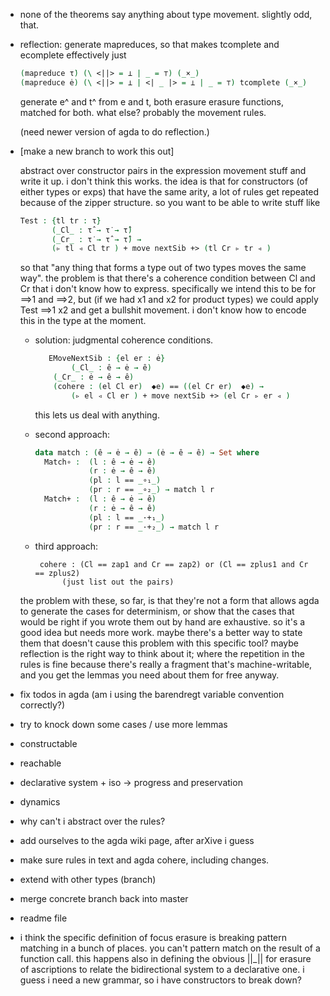 - none of the theorems say anything about type movement. slightly odd,
  that.

- reflection: generate mapreduces, so that makes tcomplete and ecomplete
  effectively just
    ```agda
    (mapreduce τ̇) (\ <||> = ⊥ | _ = ⊤) (_×_)
    (mapreduce ė) (\ <||> = ⊥ | <| _ |> = ⊥ | _ = ⊤) tcomplete (_×_)
    ```
  generate e^ and t^ from e and t, both erasure erasure functions, matched
  for both. what else? probably the movement rules.

   (need newer version of agda to do reflection.)


- [make a new branch to work this out]

  abstract over constructor pairs in the expression movement stuff and
  write it up. i don't think this works. the idea is that for constructors
  (of either types or exps) that have the same arity, a lot of rules get
  repeated because of the zipper structure. so you want to be able to write
  stuff like
    ```agda
    Test : {tl tr : τ̇}
           (_Cl_ : τ̂ → τ̇ → τ̂)
           (_Cr_ : τ̇ → τ̂ → τ̂) →
           (▹ tl ◃ Cl tr ) + move nextSib +> (tl Cr ▹ tr ◃ )
    ```
  so that "any thing that forms a type out of two types moves the same
  way". the problem is that there's a coherence condition between Cl and Cr
  that i don't know how to express. specifically we intend this to be for
  ==>1 and ==>2, but (if we had x1 and x2 for product types) we could apply
  Test ==>1 x2 and get a bullshit movement. i don't know how to encode this
  in the type at the moment.

  * solution: judgmental coherence conditions.
    ```agda
       EMoveNextSib : {el er : ė}
            (_Cl_ : ê → ė → ê)
  	    (_Cr_ : ė → ê → ê)
   	    (cohere : (el Cl er)  ◆e) == ((el Cr er)  ◆e) →
            (▹ el ◃ Cl er ) + move nextSib +> (el Cr ▹ er ◃ )
     ```
     this lets us deal with anything.

  * second approach:

    ```agda
    data match : (ê → ė → ê) → (ė → ê → ê) → Set where
      Match∘ :  (l : ê → ė → ê)
                (r : ė → ê → ê)
                (pl : l == _∘₁_)
                (pr : r == _∘₂_) → match l r
      Match+ :  (l : ê → ė → ê)
                (r : ė → ê → ê)
                (pl : l == _·+₁_)
                (pr : r == _·+₂_) → match l r
    ```

  * third approach:
    ```
     cohere : (Cl == zap1 and Cr == zap2) or (Cl == zplus1 and Cr == zplus2)
     	  (just list out the pairs)
    ```
  the problem with these, so far, is that they're not a form that allows
  agda to generate the cases for determinism, or show that the cases that
  would be right if you wrote them out by hand are exhaustive. so it's a
  good idea but needs more work. maybe there's a better way to state them
  that doesn't cause this problem with this specific tool? maybe reflection
  is the right way to think about it; where the repetition in the rules is
  fine because there's really a fragment that's machine-writable, and you
  get the lemmas you need about them for free anyway.

- fix todos in agda (am i using the barendregt variable convention correctly?)

- try to knock down some cases / use more lemmas

- constructable

- reachable

- declarative system + iso -> progress and preservation

- dynamics

- why can't i abstract over the rules?

- add ourselves to the agda wiki page, after arXive i guess

- make sure rules in text and agda cohere, including changes.

- extend with other types (branch)

- merge concrete branch back into master

- readme file

- i think the specific definition of focus erasure is breaking pattern
  matching in a bunch of places. you can't pattern match on the result of a
  function call. this happens also in defining the obvious ||_|| for
  erasure of ascriptions to relate the bidirectional system to a
  declarative one. i guess i need a new grammar, so i have constructors to
  break down?
